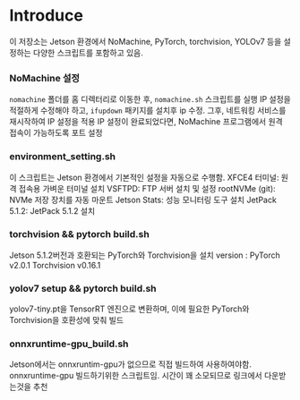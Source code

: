 # Introduce

이 저장소는 Jetson 환경에서 NoMachine, PyTorch, torchvision, YOLOv7 등을 설정하는 다양한 스크립트를 포함하고 있음.

### NoMachine 설정

`nomachine` 폴더를 홈 디렉터리로 이동한 후, `nomachine.sh` 스크립트를 실행
IP 설정을 적절하게 수정해야 하고, `ifupdown` 패키지를 설치후 ip 수정.
그후, 네트워킹 서비스를 재시작하여 IP 설정을 적용
IP 설정이 완료되었다면, NoMachine 프로그램에서 원격 접속이 가능하도록 포트 설정

### environment_setting.sh 
이 스크립트는 Jetson 환경에서 기본적인 설정을 자동으로 수행함.
  XFCE4 터미널: 원격 접속용 가벼운 터미널 설치
  VSFTPD: FTP 서버 설치 및 설정
  rootNVMe (git): NVMe 저장 장치를 자동 마운트
  Jetson Stats: 성능 모니터링 도구 설치
  JetPack 5.1.2: JetPack 5.1.2 설치

### torchvision && pytorch build.sh
Jetson 5.1.2버전과 호환되는 PyTorch와 Torchvision을 설치
version : 
  PyTorch v2.0.1
  Torchvision v0.16.1


### yolov7 setup && pytorch build.sh
yolov7-tiny.pt을 TensorRT 엔진으로 변환하며, 이에 필요한 PyTorch와 Torchvision을 호환성에 맞춰 빌드

### onnxruntime-gpu_build.sh
Jetson에서는 onnxruntim-gpu가 없으므로 직접 빌드하여 사용하여야함.
onnxruntime-gpu 빌드하기위한 스크립트임. 시간이 꽤 소모되므로 링크에서 다운받는것을 추천
